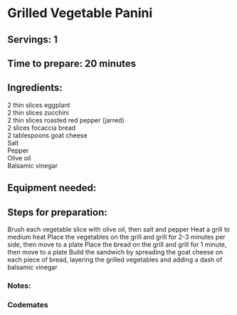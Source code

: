 # Grilled Vegetable Panini

## Servings: 1

## Time to prepare: 20 minutes

## Ingredients:
2 thin slices eggplant  
2 thin slices zucchini  
2 thin slices roasted red pepper (jarred)  
2 slices focaccia bread  
2 tablespoons goat cheese  
Salt  
Pepper  
Olive oil  
Balsamic vinegar  


## Equipment needed:


## Steps for preparation:
Brush each vegetable slice with olive oil, then salt and pepper
Heat a grill to medium heat
Place the vegetables on the grill and grill for 2-3 minutes per side, then move to a plate
Place the bread on the grill and grill for 1 minute, then move to a plate
Build the sandwich by spreading the goat cheese on each piece of bread, layering the grilled vegetables and adding a dash of balsamic vinegar


### Notes:



### Codemates #
